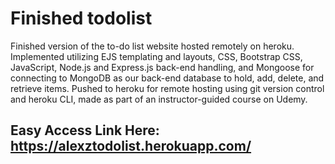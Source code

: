 # Finished todolist
Finished version of the to-do list website hosted remotely on heroku. Implemented utilizing EJS templating and layouts, CSS, Bootstrap CSS, JavaScript, Node.js and Express.js back-end handling, and Mongoose for connecting to MongoDB as our back-end database to hold, add, delete, and retrieve items. Pushed to heroku for remote hosting using git version control and heroku CLI, made as part of an instructor-guided course on Udemy.


## Easy Access Link Here: https://alexztodolist.herokuapp.com/
